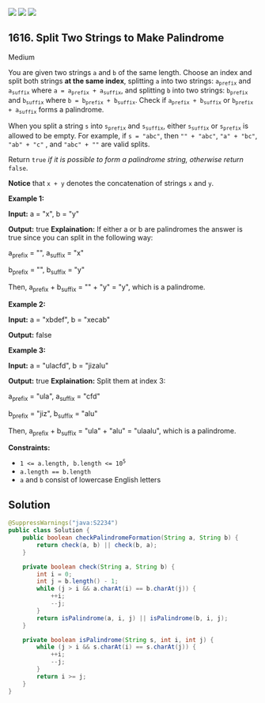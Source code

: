 [![](https://img.shields.io/github/stars/javadev/LeetCode-in-Java?label=Stars&style=flat-square)](https://github.com/javadev/LeetCode-in-Java)
[![](https://img.shields.io/github/forks/javadev/LeetCode-in-Java?label=Fork%20me%20on%20GitHub%20&style=flat-square)](https://github.com/javadev/LeetCode-in-Java/fork)
[![](https://img.shields.io/badge/-LeetCode%20in%20Kotlin-blue?style=flat-square)](https://github.com/javadev/LeetCode-in-Kotlin)

## 1616\. Split Two Strings to Make Palindrome

Medium

You are given two strings `a` and `b` of the same length. Choose an index and split both strings **at the same index**, splitting `a` into two strings: <code>a<sub>prefix</sub></code> and <code>a<sub>suffix</sub></code> where <code>a = a<sub>prefix</sub> + a<sub>suffix</sub></code>, and splitting `b` into two strings: <code>b<sub>prefix</sub></code> and <code>b<sub>suffix</sub></code> where <code>b = b<sub>prefix</sub> + b<sub>suffix</sub></code>. Check if <code>a<sub>prefix</sub> + b<sub>suffix</sub></code> or <code>b<sub>prefix</sub> + a<sub>suffix</sub></code> forms a palindrome.

When you split a string `s` into <code>s<sub>prefix</sub></code> and <code>s<sub>suffix</sub></code>, either <code>s<sub>suffix</sub></code> or <code>s<sub>prefix</sub></code> is allowed to be empty. For example, if `s = "abc"`, then `"" + "abc"`, `"a" + "bc"`, `"ab" + "c"` , and `"abc" + ""` are valid splits.

Return `true` _if it is possible to form_ _a palindrome string, otherwise return_ `false`.

**Notice** that `x + y` denotes the concatenation of strings `x` and `y`.

**Example 1:**

**Input:** a = "x", b = "y"

**Output:** true **Explaination:** If either a or b are palindromes the answer is true since you can split in the following way: 

a<sub>prefix</sub> = "", a<sub>suffix</sub> = "x" 

b<sub>prefix</sub> = "", b<sub>suffix</sub> = "y" 

Then, a<sub>prefix</sub> + b<sub>suffix</sub> = "" + "y" = "y", which is a palindrome.

**Example 2:**

**Input:** a = "xbdef", b = "xecab"

**Output:** false

**Example 3:**

**Input:** a = "ulacfd", b = "jizalu"

**Output:** true **Explaination:** Split them at index 3: 

a<sub>prefix</sub> = "ula", a<sub>suffix</sub> = "cfd" 

b<sub>prefix</sub> = "jiz", b<sub>suffix</sub> = "alu" 

Then, a<sub>prefix</sub> + b<sub>suffix</sub> = "ula" + "alu" = "ulaalu", which is a palindrome.

**Constraints:**

*   <code>1 <= a.length, b.length <= 10<sup>5</sup></code>
*   `a.length == b.length`
*   `a` and `b` consist of lowercase English letters

## Solution

```java
@SuppressWarnings("java:S2234")
public class Solution {
    public boolean checkPalindromeFormation(String a, String b) {
        return check(a, b) || check(b, a);
    }

    private boolean check(String a, String b) {
        int i = 0;
        int j = b.length() - 1;
        while (j > i && a.charAt(i) == b.charAt(j)) {
            ++i;
            --j;
        }
        return isPalindrome(a, i, j) || isPalindrome(b, i, j);
    }

    private boolean isPalindrome(String s, int i, int j) {
        while (j > i && s.charAt(i) == s.charAt(j)) {
            ++i;
            --j;
        }
        return i >= j;
    }
}
```